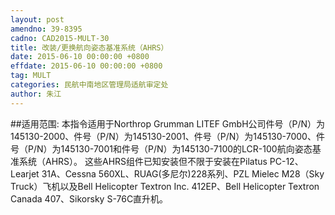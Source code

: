 ```yaml
---
layout: post
amendno: 39-8395
cadno: CAD2015-MULT-30
title: 改装/更换航向姿态基准系统（AHRS）
date: 2015-06-10 00:00:00 +0800
effdate: 2015-06-10 00:00:00 +0800
tag: MULT
categories: 民航中南地区管理局适航审定处
author: 朱江
---
```


##适用范围:
本指令适用于Northrop Grumman LITEF GmbH公司件号（P/N）为145130-2000、件号（P/N）为145130-2001、件号（P/N）为145130-7000、件号（P/N）为145130-7001和件号（P/N）为145130-7100的LCR-100航向姿态基准系统（AHRS）。
这些AHRS组件已知安装但不限于安装在Pilatus PC-12、Learjet 31A、Cessna 560XL、RUAG(多尼尔)228系列、PZL Mielec M28（Sky Truck）飞机以及Bell Helicopter Textron Inc. 412EP、Bell Helicopter Textron Canada 407、Sikorsky S-76C直升机。

